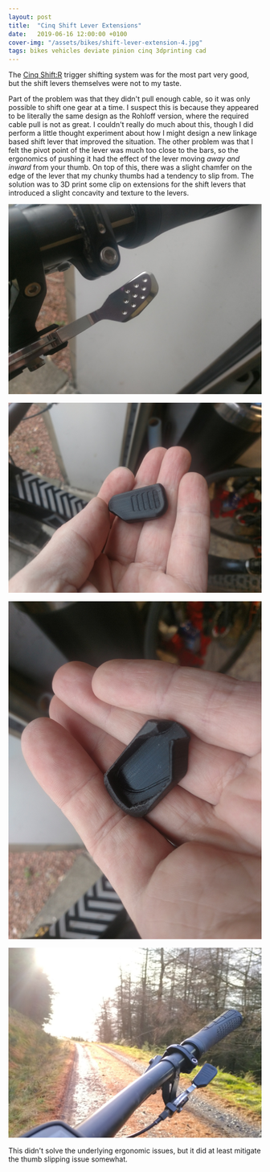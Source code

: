 ```yaml
---
layout: post
title:  "Cinq Shift Lever Extensions"
date:   2019-06-16 12:00:00 +0100
cover-img: "/assets/bikes/shift-lever-extension-4.jpg"
tags: bikes vehicles deviate pinion cinq 3dprinting cad
---
```

The [Cinq Shift:R](https://www.kickstarter.com/projects/1769923126/cinq-shift-r-for-pinion) trigger shifting system was for the most part very good, but the shift levers themselves were not to my taste.

Part of the problem was that they didn't pull enough cable, so it was only possible to shift one gear at a time. I suspect this is because they appeared to be literally the same design as the Rohloff version, where the required cable pull is not as great. I couldn't really do much about this, though I did perform a little thought experiment about how I might design a new linkage based shift lever that improved the situation. The other problem was that I felt the pivot point of the lever was much too close to the bars, so the ergonomics of pushing it had the effect of the lever moving *away and inward* from your thumb. On top of this, there was a slight chamfer on the edge of the lever that my chunky thumbs had a tendency to slip from. The solution was to 3D print some clip on extensions for the shift levers that introduced a slight concavity and texture to the levers.

![Shift Lever Extensions](/assets/bikes/shift-lever-extension-1.jpg)

![Shift Lever Extensions](/assets/bikes/shift-lever-extension-2.jpg)

![Shift Lever Extensions](/assets/bikes/shift-lever-extension-3.jpg)

![Shift Lever Extensions](/assets/bikes/shift-lever-extension-4.jpg)

This didn't solve the underlying ergonomic issues, but it did at least mitigate the thumb slipping issue somewhat.
